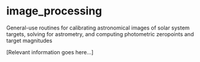 # image_processing
General-use routines for calibrating astronomical images of solar system targets, solving for astrometry, and computing photometric zeropoints and target magnitudes


[Relevant information goes here...]
